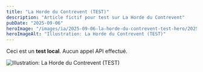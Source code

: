 ```yaml
---
title: "La Horde du Contrevent (TEST)"
description: "Article fictif pour test sur La Horde du Contrevent"
pubDate: "2025-09-06"
heroImage: "/images/ia/2025-09-06-la-horde-du-contrevent-test-hero/2025-09-06-la-horde-du-contrevent-test-hero.png"
heroImageAlt: "Illustration: La Horde du Contrevent (TEST)"
---
```


Ceci est un **test local**. Aucun appel API effectué.

![Illustration: La Horde du Contrevent (TEST)](/images/ia/2025-09-06-la-horde-du-contrevent-test-inline/2025-09-06-la-horde-du-contrevent-test-inline.png)

